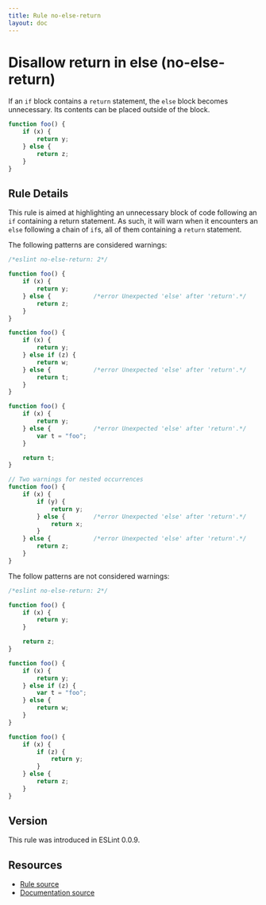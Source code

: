 ```yaml
---
title: Rule no-else-return
layout: doc
---
```

<!-- Note: No pull requests accepted for this file. See README.md in the root directory for details. -->
# Disallow return in else (no-else-return)

If an `if` block contains a `return` statement, the `else` block becomes unnecessary. Its contents can be placed outside of the block.

```js
function foo() {
    if (x) {
        return y;
    } else {
        return z;
    }
}
```

## Rule Details

This rule is aimed at highlighting an unnecessary block of code following an `if` containing a return statement. As such, it will warn when it encounters an `else` following a chain of `if`s, all of them containing a `return` statement.

The following patterns are considered warnings:

```js
/*eslint no-else-return: 2*/

function foo() {
    if (x) {
        return y;
    } else {            /*error Unexpected 'else' after 'return'.*/
        return z;
    }
}

function foo() {
    if (x) {
        return y;
    } else if (z) {
        return w;
    } else {            /*error Unexpected 'else' after 'return'.*/
        return t;
    }
}

function foo() {
    if (x) {
        return y;
    } else {            /*error Unexpected 'else' after 'return'.*/
        var t = "foo";
    }

    return t;
}

// Two warnings for nested occurrences
function foo() {
    if (x) {
        if (y) {
            return y;
        } else {        /*error Unexpected 'else' after 'return'.*/
            return x;
        }
    } else {            /*error Unexpected 'else' after 'return'.*/
        return z;
    }
}
```

The follow patterns are not considered warnings:

```js
/*eslint no-else-return: 2*/

function foo() {
    if (x) {
        return y;
    }

    return z;
}

function foo() {
    if (x) {
        return y;
    } else if (z) {
        var t = "foo";
    } else {
        return w;
    }
}

function foo() {
    if (x) {
        if (z) {
            return y;
        }
    } else {
        return z;
    }
}
```

## Version

This rule was introduced in ESLint 0.0.9.

## Resources

* [Rule source](https://github.com/eslint/eslint/tree/master/lib/rules/no-else-return.js)
* [Documentation source](https://github.com/eslint/eslint/tree/master/docs/rules/no-else-return.md)
